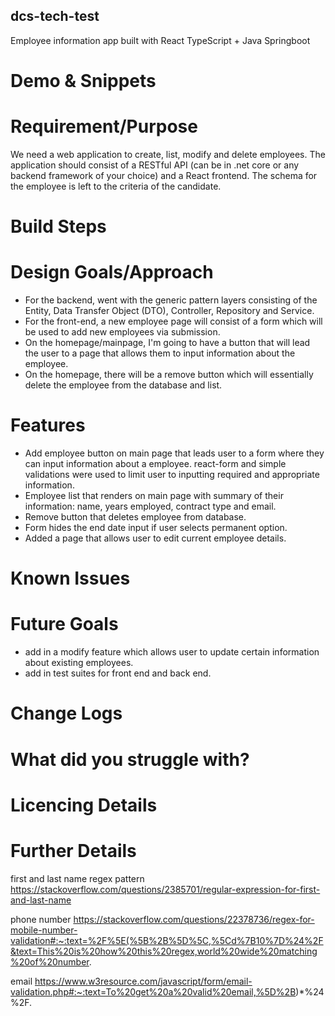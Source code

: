 ## dcs-tech-test

Employee information app built with React TypeScript + Java Springboot

# Demo & Snippets

# Requirement/Purpose

We need a web application to create, list, modify and delete employees. The application should consist of a
RESTful API (can be in .net core or any backend framework of your choice) and a React frontend. The schema for
the employee is left to the criteria of the candidate.

# Build Steps

# Design Goals/Approach

- For the backend, went with the generic pattern layers consisting of the Entity, Data Transfer Object (DTO), Controller, Repository and Service.
- For the front-end, a new employee page will consist of a form which will be used to add new employees via submission.
- On the homepage/mainpage, I'm going to have a button that will lead the user to a page that allows them to input information about the employee.
- On the homepage, there will be a remove button which will essentially delete the employee from the database and list.

# Features

- Add employee button on main page that leads user to a form where they can input information about a employee. react-form and simple validations were used to limit user to inputting required and appropriate information.
- Employee list that renders on main page with summary of their information: name, years employed, contract type and email.
- Remove button that deletes employee from database.
- Form hides the end date input if user selects permanent option.
- Added a page that allows user to edit current employee details.

# Known Issues

# Future Goals

- add in a modify feature which allows user to update certain information about existing employees.
- add in test suites for front end and back end.

# Change Logs

# What did you struggle with?

# Licencing Details

# Further Details

first and last name regex pattern
https://stackoverflow.com/questions/2385701/regular-expression-for-first-and-last-name

phone number
https://stackoverflow.com/questions/22378736/regex-for-mobile-number-validation#:~:text=%2F%5E(%5B%2B%5D%5C,%5Cd%7B10%7D%24%2F&text=This%20is%20how%20this%20regex,world%20wide%20matching%20of%20number.

email
https://www.w3resource.com/javascript/form/email-validation.php#:~:text=To%20get%20a%20valid%20email,%5D%2B)*%24%2F.
